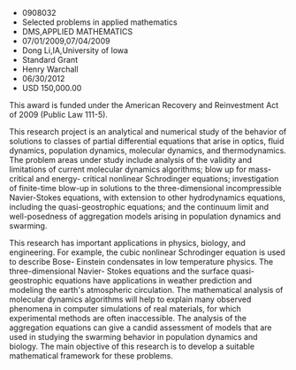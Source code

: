 
* 0908032
* Selected problems in applied mathematics
* DMS,APPLIED MATHEMATICS
* 07/01/2009,07/04/2009
* Dong Li,IA,University of Iowa
* Standard Grant
* Henry Warchall
* 06/30/2012
* USD 150,000.00

This award is funded under the American Recovery and Reinvestment Act of 2009
(Public Law 111-5).

This research project is an analytical and numerical study of the behavior of
solutions to classes of partial differential equations that arise in optics,
fluid dynamics, population dynamics, molecular dynamics, and thermodynamics. The
problem areas under study include analysis of the validity and limitations of
current molecular dynamics algorithms; blow up for mass-critical and energy-
critical nonlinear Schrodinger equations; investigation of finite-time blow-up
in solutions to the three-dimensional incompressible Navier-Stokes equations,
with extension to other hydrodynamics equations, including the quasi-geostrophic
equations; and the continuum limit and well-posedness of aggregation models
arising in population dynamics and swarming.

This research has important applications in physics, biology, and engineering.
For example, the cubic nonlinear Schrodinger equation is used to describe Bose-
Einstein condensates in low temperature physics. The three-dimensional Navier-
Stokes equations and the surface quasi-geostrophic equations have applications
in weather prediction and modeling the earth's atmospheric circulation. The
mathematical analysis of molecular dynamics algorithms will help to explain many
observed phenomena in computer simulations of real materials, for which
experimental methods are often inaccessible. The analysis of the aggregation
equations can give a candid assessment of models that are used in studying the
swarming behavior in population dynamics and biology. The main objective of this
research is to develop a suitable mathematical framework for these problems.
